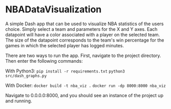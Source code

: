 # NBADataVisualization

A simple Dash app that can be used to visualize NBA statistics of the users choice. Simply select a team and parameters for the X and Y axes.
Each datapoint will have a color associated with a player on the selected team. 
The size of the datapoint corresponds to the team's win percentage for the games in which the selected player has logged minutes.

There are two ways to run the app. First, navigate to the project directory.
Then enter the following commands:

  With Python3:
  `pip install -r requirements.txt`
  `python3 src/dash_graphs.py`
  
  With Docker:
  `docker build -t nba_viz .`
  `docker run -dp 8000:8000 nba_viz`

Navigate to 0.0.0.0:8000, and you should see an instance of the project up and running.
